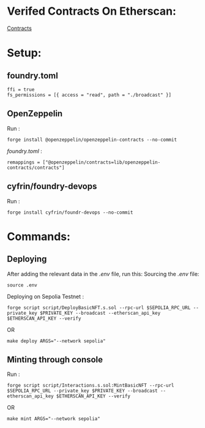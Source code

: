 # Verifed Contracts On Etherscan:

[Contracts](https://sepolia.etherscan.io/address/0x48250e68b496838ce0f9e73a2ba6e2b12224e34b#code)

# Setup:

## foundry.toml

```
ffi = true
fs_permissions = [{ access = "read", path = "./broadcast" }]
```

## OpenZeppelin

Run :
```
forge install @openzeppelin/openzeppelin-contracts --no-commit
```

*foundry.toml* :
```
remappings = ["@openzeppelin/contracts=lib/openzeppelin-contracts/contracts"]
```

## cyfrin/foundry-devops

Run :
```
forge install cyfrin/foundr-devops --no-commit
```

# Commands:

## Deploying 

After adding the relevant data in the *.env* file, run this:
Sourcing the *.env* file:
```
source .env
```

Deploying on Sepolia Testnet :
```
forge script script/DeployBasicNFT.s.sol --rpc-url $SEPOLIA_RPC_URL --private_key $PRIVATE_KEY --broadcast --etherscan_api_key $ETHERSCAN_API_KEY --verify
```
OR
```
make deploy ARGS="--network sepolia"
```

## Minting through console

Run :
```
forge script script/Interactions.s.sol:MintBasicNFT --rpc-url $SEPOLIA_RPC_URL --private_key $PRIVATE_KEY --broadcast --etherscan_api_key $ETHERSCAN_API_KEY --verify
```
OR
```
make mint ARGS="--network sepolia"
```

